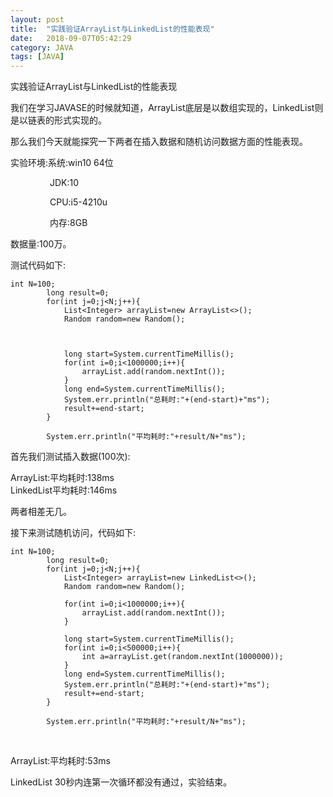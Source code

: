 ```yaml
---
layout: post
title:  "实践验证ArrayList与LinkedList的性能表现"
date:   2018-09-07T05:42:29
category: JAVA
tags: [JAVA]
---
```


实践验证ArrayList与LinkedList的性能表现

<p>我们在学习JAVASE的时候就知道，ArrayList底层是以数组实现的，LinkedList则是以链表的形式实现的。</p><p>那么我们今天就能探究一下两者在插入数据和随机访问数据方面的性能表现。</p><p>实验环境:系统:win10 64位</p><p>&nbsp; &nbsp; &nbsp; &nbsp; &nbsp; &nbsp; &nbsp; &nbsp; JDK:10<br></p><p>&nbsp; &nbsp; &nbsp; &nbsp; &nbsp; &nbsp; &nbsp; &nbsp; CPU:i5-4210u<br></p><p>&nbsp; &nbsp; &nbsp; &nbsp; &nbsp; &nbsp; &nbsp; &nbsp; 内存:8GB<br></p><p>数据量:100万。</p><p>测试代码如下:</p><pre><code>int N=100;<br>        long result=0;<br>        for(int j=0;j&lt;N;j++){<br>            List&lt;Integer&gt; arrayList=new ArrayList&lt;&gt;();<br>            Random random=new Random();<br><br>            <br><br>            long start=System.currentTimeMillis();<br>            for(int i=0;i&lt;1000000;i++){<br>                arrayList.add(random.nextInt());<br>            }<br>            long end=System.currentTimeMillis();<br>            System.err.println("总耗时:"+(end-start)+"ms");<br>            result+=end-start;<br>        }<br><br>        System.err.println("平均耗时:"+result/N+"ms");</code></pre><p>首先我们测试插入数据(100次):</p><p>ArrayList:平均耗时:138ms<br>LinkedList平均耗时:146ms</p><p>两者相差无几。</p><p>接下来测试随机访问，代码如下:</p><pre><code>int N=100;<br>        long result=0;<br>        for(int j=0;j&lt;N;j++){<br>            List&lt;Integer&gt; arrayList=new LinkedList&lt;&gt;();<br>            Random random=new Random();<br><br>            for(int i=0;i&lt;1000000;i++){<br>                arrayList.add(random.nextInt());<br>            }<br><br>            long start=System.currentTimeMillis();<br>            for(int i=0;i&lt;500000;i++){<br>                int a=arrayList.get(random.nextInt(1000000));<br>            }<br>            long end=System.currentTimeMillis();<br>            System.err.println("总耗时:"+(end-start)+"ms");<br>            result+=end-start;<br>        }<br><br>        System.err.println("平均耗时:"+result/N+"ms");</code></pre><p><br></p><p>ArrayList:平均耗时:53ms</p><p>LinkedList 30秒内连第一次循环都没有通过，实验结束。<br></p>